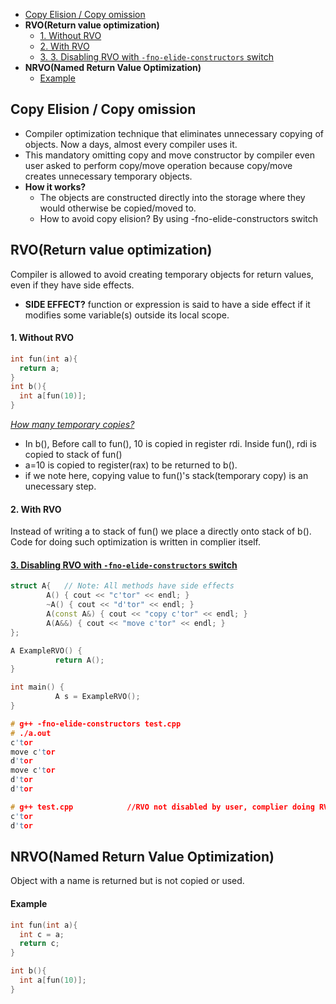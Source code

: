 - [Copy Elision / Copy omission](#ce)
- **RVO(Return value optimization)**
  - [1. Without RVO](#wo) 
  - [2. With RVO](#w)
  - [3. 3. Disabling RVO with `-fno-elide-constructors` switch](#dr)
- **NRVO(Named Return Value Optimization)**
  - [Example](#ex)

<a name=ce></a>
## Copy Elision / Copy omission
- Compiler optimization technique that eliminates unnecessary copying of objects. Now a days, almost every compiler uses it.
- This mandatory omitting copy and move constructor by compiler even user asked to perform copy/move operation because copy/move creates unnecessary temporary objects.
- **How it works?**
  - The objects are constructed directly into the storage where they would otherwise be copied/moved to.
  - How to avoid copy elision? By using -fno-elide-constructors switch

## RVO(Return value optimization)
Compiler is allowed to avoid creating temporary objects for return values, even if they have side effects.
- **SIDE EFFECT?** function or expression is said to have a side effect if it modifies some variable(s) outside its local scope.
<a name=wo></a>
#### 1. Without RVO
```cpp
int fun(int a){
  return a;
}
int b(){
  int a[fun(10)];
}
```
*[How many temporary copies?](/assembly/Stack_frame_example.md)*
- In b(), Before call to fun(), 10 is copied in register rdi. Inside fun(), rdi is copied to stack of fun()
- a=10 is copied to register(rax) to be returned to b().
- if we note here, copying value to fun()'s stack(temporary copy) is an unecessary step.

<a name=w></a>
#### 2. With RVO
Instead of writing a to stack of fun() we place a directly onto stack of b(). Code for doing such optimization is written in complier itself.

<a name=dr></a>
#### [3. Disabling RVO with `-fno-elide-constructors` switch](https://shaharmike.com/cpp/rvo/)
```cpp
struct A{   // Note: All methods have side effects
        A() { cout << "c'tor" << endl; }
        ~A() { cout << "d'tor" << endl; }
        A(const A&) { cout << "copy c'tor" << endl; }
        A(A&&) { cout << "move c'tor" << endl; }
};

A ExampleRVO() {
          return A();
}

int main() {
          A s = ExampleRVO();
}

# g++ -fno-elide-constructors test.cpp
# ./a.out
c'tor
move c'tor
d'tor
move c'tor
d'tor
d'tor

# g++ test.cpp            //RVO not disabled by user, complier doing RVO.
c'tor
d'tor
```

## NRVO(Named Return Value Optimization)
Object with a name is returned but is not copied or used.
<a name=ex></a>
#### Example
```c++
int fun(int a){ 
  int c = a;
  return c;
}

int b(){
  int a[fun(10)];
}
```
